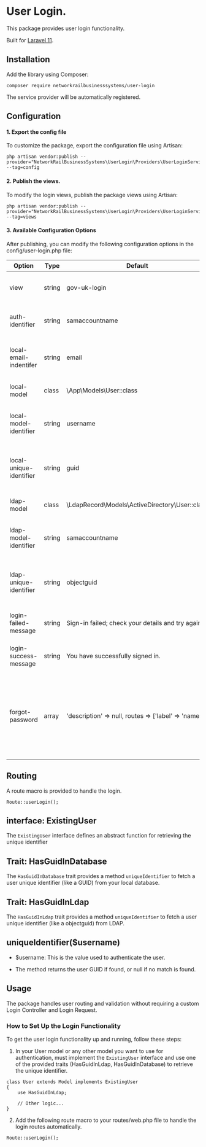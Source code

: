 # User Login.
This package provides user login functionality.

Built for [Laravel 11](https://laravel.com/).

## Installation

Add the library using Composer:
```
composer require networkrailbusinesssystems/user-login
```
The service provider will be automatically registered.

## Configuration

#### 1. Export the config file
To customize the package, export the configuration file using Artisan:

```
php artisan vendor:publish --provider="NetworkRailBusinessSystems\UserLogin\Providers\UserLoginServiceProvider" --tag=config
```

#### 2. Publish the views.
To modify the login views, publish the package views using Artisan:

```
php artisan vendor:publish --provider="NetworkRailBusinessSystems\UserLogin\Providers\UserLoginServiceProvider" --tag=views
```

#### 3. Available Configuration Options
After publishing, you can modify the following configuration options in the config/user-login.php file:

| Option                  | Type   | Default                                              | Usage                                                                                                                         |
|-------------------------|--------|------------------------------------------------------|-------------------------------------------------------------------------------------------------------------------------------|
| view                    | string | gov-uk-login                                         | Customise the view to be used for the login page                                                                              |
| auth-identifier         | string | samaccountname                                       | Customise the attribute used for authentication                                                                               |
| local-email-indentifer  | string | email                                                | Customise the email attribute for the user in local model                                                                     |
| local-model             | class  | \App\Models\User::class                              | Customise the class for local user                                                                                            |
| local-model-identifier  | string | username                                             | Customise the attribute identifies the user in local model                                                                    |
| local-unique-identifier | string | guid                                                 | Customise the unique attribute identifies the user in local model                                                             |
| ldap-model              | class  | \LdapRecord\Models\ActiveDirectory\User::class       | Customise the class for LDAP user                                                                                             |
| ldap-model-identifier   | string | samaccountname                                       | Customise the attribute identifies the user in LDAP model                                                                     |
| ldap-unique-identifier  | string | objectguid                                           | Customise the unique attribute identifies the user in LDAP model                                                              |
| login-failed-message    | string | Sign-in failed; check your details and try again.    | Customise the message for login failure                                                                                       |
| login-success-message   | string | You have successfully signed in.                     | Customise the message for login success                                                                                       |
| forgot-password         | array  | 'description' => null, routes => ['label' => 'name'] | Customise the "Forgot Password" section in view  <br/>You can set a description and routes for IT helpdesk or password reset. |


## Routing

A route macro is provided to handle the login.

```
Route::userLogin();
```

## interface: ExistingUser

The `ExistingUser` interface defines an abstract function for retrieving the unique identifier

## Trait: HasGuidInDatabase

The `HasGuidInDatabase` trait provides a method `uniqueIdentifier` to fetch a user unique identifier (like a GUID) from your local database.

## Trait: HasGuidInLdap

The  `HasGuidInLdap` trait provides a method `uniqueIdentifier` to fetch a user unique identifier (like a objectguid) from LDAP.

## uniqueIdentifier($username)

- $username: This is the value used to authenticate the user.

- The method returns the user GUID if found, or null if no match is found.

## Usage

The package handles user routing and validation without requiring a custom Login Controller and Login Request.

### How to Set Up the Login Functionality

To get the user login functionality up and running, follow these steps:

1. In your User model or any other model you want to use for authentication, must implement the `ExistingUser` interface and use one of the provided traits (HasGuidInLdap, HasGuidInDatabase) to retrieve the unique identifier.

```
class User extends Model implements ExistingUser
{
    use HasGuidInLdap;

    // Other logic...
}
```

2. Add the following route macro to your routes/web.php file to handle the login routes automatically.

```
Route::userLogin();
```
